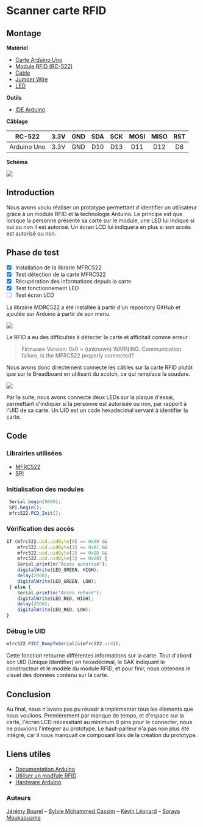 # Scanner carte RFID

## Montage

**Matériel**

- [Carte Arduino Uno](https://www.gotronic.fr/art-carte-arduino-uno-12420.htm)
- [Module RFID (RC-522)](https://fr.shopping.rakuten.com/offer/buy/2802988128/cnyo-10-set-crfm-522-rc522-rfid-rf-ic-module-de-capteur-de-carte-a-envoyer-la-carte-s50-fudan-porte-cles.html?t=180112&gclid=CjwKCAjw_b3cBRByEiwAdG8WqlX7mG_J3dCFA2PvHSjEpXXqnvXjIu2XHSZ8sjN8Q-Lc9P-dGNbuDhoC3BYQAvD_BwE&bbaid=3559416029&sort=0&xtatc=PUB-%5Bggp%5D-%5BInformatique%5D-%5BAccessoires%5D-%5B2802988128%5D-%5Bneuf%5D-%5BCNYO%5D&ptnrid=s24llCvmK_dc|pcrid|53434268603|pkw||pmt|&ja2=tsid:67590|cid:285670043|agid:14467128323|tid:pla-89152206803|crid:53434268603|nw:g|rnd:18354825736995777509|dvc:c|adp:1o2)
- [Cable](https://www.amazon.fr/SODIAL-Breadboard-dExperimentation-Soudure-Solderless/dp/B00JGFDKBQ/ref=sr_1_3?ie=UTF8&qid=1536141445&sr=8-3&keywords=breadboard)
- [Jumper Wire](https://www.amazon.fr/40pcs-20cm-C%C3%A2bles-pour-BreadBoard/dp/B00ENSOI5I/ref=sr_1_3?ie=UTF8&qid=1536141620&sr=8-3&keywords=wire+jumper)
- [LED](https://www.amazon.fr/SODIAL-%C3%A9mettant-lumi%C3%A8re-100-pi%C3%A8ces-couleurs/dp/B00L11KG7Y/ref=sr_1_5?ie=UTF8&qid=1536141657&sr=8-5&keywords=Led+Arduino)

**Outils**

- [IDE Arduino](https://www.arduino.cc/en/Main/Software)


**Câblage**

| RC-522      | 3.3V | GND  | SDA  | SCK  | MOSI | MISO | RST  |
| ----------- | :--: | :--: | :--: | :--: | :--: | :--: | :--: |
| Arduino Uno | 3.3V | GND  | D10  | D13  | D11  | D12  |  D8  |



**Schéma**

![](https://trello-attachments.s3.amazonaws.com/5b8e517eb593be33b7eb2294/5b8ea0d31f4a6e33a42958b2/05e277f4f42b095fe6e87e1a9a2b5906/rfid_led_bb.png)

## Introduction
Nous avons voulu réaliser un prototype permettant d'identifier un utilisateur grâce à un module RFID et la technologie Arduino. Le principe est que lorsque la personne présente sa carte sur le module, une LED lui indique si oui ou non il est autorisé. Un écran LCD lui indiquera en plus si son accès est autorisé ou non.

## Phase de test

- [x] Installation de la librarie MFRC522
- [x] Test détection de la carte MFRC522
- [x] Récupération des informations depuis la carte
- [x] Test fonctionnement LED
- [ ] Test écran LCD

La librairie MDRC522 a été installée à partir d'un repository GitHub et ajoutée sur Arduino à partir de son menu.

![](https://trello-attachments.s3.amazonaws.com/5b8e517eb593be33b7eb2294/5b8e524997a4aa2d3219bbac/0309271c06b4a632894e582f1b3af46d/test01.png)

Le RFID a eu des difficultés à détecter la carte et affichait comme erreur :

> Firmware Version: 0x0 = (unknown) WARNING: Communication failure, is the MFRC522 properly connected?

Nous avons donc directement connecté les câbles sur la carte RFID plutôt que sur le Breadboard en utilisant du scotch, ce qui remplace la soudure.

![](https://trello-attachments.s3.amazonaws.com/5b8e517eb593be33b7eb2294/5b8e524997a4aa2d3219bbac/a7f94da2eda37267a42efa20394a4c00/test00.png)

Par la suite, nous avons connecté deux LEDs sur la plaque d'essai, permettant d'indiquer si la personne est autorisée ou non, par rapport à l'UID de sa carte.
Un UID est un code hexadecimal servant à identifier la carte.


## Code

### Librairies utilisées

- [MFRC522](https://github.com/miguelbalboa/rfid)
- [SPI](https://www.arduino.cc/en/Reference/SPI)

### Initialisation des modules
```javascript 
 Serial.begin(9600);
 SPI.begin();      
 mfrc522.PCD_Init();
```

### Vérification des accès
```javascript
if (mfrc522.uid.uidByte[0] == 0x90 && 
	mfrc522.uid.uidByte[1] == 0xA1 && 
	mfrc522.uid.uidByte[2] == 0xDD && 
	mfrc522.uid.uidByte[3] == 0x2B) {
	Serial.println("Accés autorisé");
    digitalWrite(LED_GREEN, HIGH);
    delay(2000);
    digitalWrite(LED_GREEN, LOW);
 } else {
    Serial.println("Accés refusé");
    digitalWrite(LED_RED, HIGH);
    delay(2000);
    digitalWrite(LED_RED, LOW);
}
```

### Débug le UID
```javascript
mfrc522.PICC_DumpToSerial(&(mfrc522.uid));
```
Cette fonction retourne différentes informations sur la carte. Tout d'abord son UID (Unique Identifier) en hexadécimal, le SAK indiquant le constructeur et le modèle du module RFID, et pour finir, nous obtenons le visuel des données contenu sur la carte.

## Conclusion

Au final, nous n'avons pas pu réussir à implémenter tous les élèments que nous voulions. Premièrement par manque de temps, et d'espace sur la carte, l'écran LCD nécessitant au minimum 8 pins pour le connecter, nous ne pouvions l'intégrer au prototype. Le haut-parleur n'a pas non plus été intégré, car il nous manquait ce composant lors de la création du prototype.

## Liens utiles

- [Documentation Arduino](https://www.arduino.cc/) 
- [Utiliser un modfule RFID](https://www.memorandum.ovh/tuto-arduino-utiliser-un-module-rfid/)
- [Hardware Arduino](https://wiki.mdl29.net/lib/exe/fetch.php?media=elec:arduino_dossier_ressource.pdf)

### Auteurs
[Jérémy Bourel](https://github.com/JrBour) – [Sylvie Mohammed Cassim](https://github.com/SylvieMC) – [Kévin Léonard](https://github.com/kevin95670) – [Soraya Moukaouame](https://github.com/SorayaMoka)